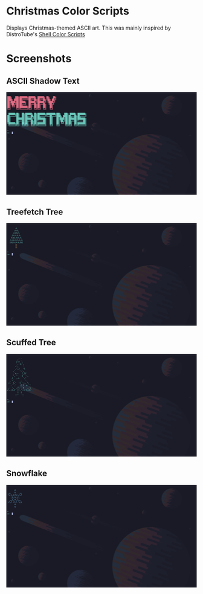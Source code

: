 # Christmas Color Scripts
Displays Christmas-themed ASCII art. This was mainly inspired by DistroTube's [Shell Color Scripts](https://gitlab.com/dwt1/shell-color-scripts)

# Screenshots
## ASCII Shadow Text
![ASCII Shadow Text](images/ASCII%20Shadow%20Merry%20Christmas.png)

## Treefetch Tree
![Treefetch Tree](images/Treefetch%20Tree.png)

## Scuffed Tree
![Scuffed Tree](images/Scuffed%20Tree.png)

## Snowflake
![Snowflake](images/Snowflake.png)
